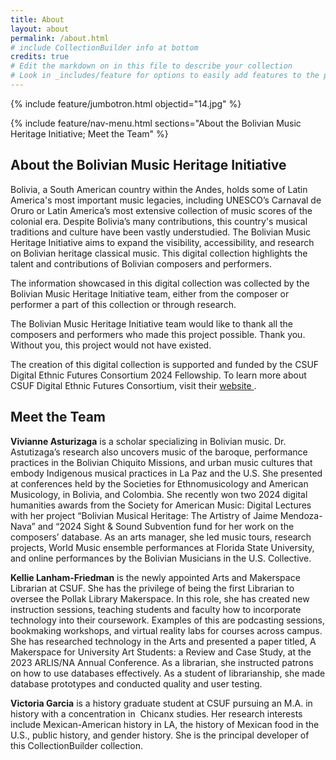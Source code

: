 ```yaml
---
title: About
layout: about
permalink: /about.html
# include CollectionBuilder info at bottom
credits: true
# Edit the markdown on in this file to describe your collection
# Look in _includes/feature for options to easily add features to the page
---
```


{% include feature/jumbotron.html objectid="14.jpg" %}

{% include feature/nav-menu.html sections="About the Bolivian Music Heritage Initiative; Meet the Team" %}

## About the Bolivian Music Heritage Initiative

<p>Bolivia, a South American country within the Andes, holds some of Latin America's most important music legacies, including UNESCO’s Carnaval de Oruro or Latin America’s most extensive collection of music scores of the colonial era. Despite Bolivia’s many contributions, this country's musical traditions and culture have been vastly understudied. The Bolivian Music Heritage Initiative aims to expand the visibility, accessibility, and research on Bolivian heritage classical music. This digital collection highlights the talent and contributions of Bolivian composers and performers.</p>

<p>The information showcased in this digital collection was collected by the Bolivian Music Heritage Initiative team, either from the composer or performer a part of this collection or through research.</p>

<p>The Bolivian Music Heritage Initiative team would like to thank all the composers and performers who made this project possible. Thank you. Without you, this project would not have existed.</p>

<p>The creation of this digital collection is supported and funded by the CSUF Digital Ethnic Futures Consortium 2024 Fellowship. To learn more about CSUF Digital Ethnic Futures Consortium, visit their <a href= "https://csufdigital.org/" title= "CSUF Digital"> website </a>.</p>

## Meet the Team

  
<p><strong>Vivianne Asturizaga</strong> is a scholar specializing in Bolivian music. Dr. Astutizaga’s research also uncovers music of the baroque, performance practices in the Bolivian Chiquito Missions, and urban music cultures that embody Indigenous musical practices in La Paz and the U.S. She presented at conferences held by the Societies for Ethnomusicology and American Musicology, in Bolivia, and Colombia. She recently won two 2024 digital humanities awards from the Society for American Music: Digital Lectures with her project “Bolivian Musical Heritage: The Artistry of Jaime Mendoza-Nava” and “2024 Sight & Sound Subvention fund for her work on the composers’ database. As an arts manager, she led music tours, research projects, World Music ensemble performances at Florida State University, and online performances by the Bolivian Musicians in the U.S. Collective.</p>

<p><strong>Kellie Lanham-Friedman</strong> is the newly appointed Arts and Makerspace Librarian at CSUF. She has the privilege of being the first Librarian to oversee the Pollak Library Makerspace. In this role, she has created new instruction sessions, teaching students and faculty how to incorporate technology into their coursework. Examples of this are podcasting sessions, bookmaking workshops, and virtual reality labs for courses across campus. She has researched technology in the Arts and presented a paper titled, A Makerspace for University Art Students: a Review and Case Study, at the 2023 ARLIS/NA Annual Conference. As a librarian, she instructed patrons on how to use databases effectively. As a student of librarianship, she made database prototypes and conducted quality and user testing.</p>

<p><strong>Victoria Garcia</strong> is a history graduate student at CSUF pursuing an M.A. in history with a concentration in  Chicanx studies. Her research interests include Mexican-American history in LA, the history of Mexican food in the U.S., public history, and gender history. She is the principal developer of this CollectionBuilder collection.</p>

